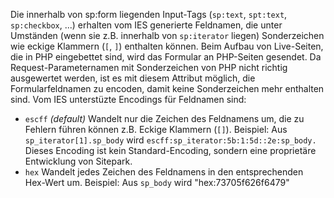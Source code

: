 Die innerhalb von sp:form liegenden Input-Tags (`sp:text`, `spt:text`, `sp:checkbox`, ...) erhalten vom IES generierte Feldnamen, die unter Umständen (wenn sie z.B. innerhalb von `sp:iterator` liegen) Sonderzeichen wie eckige Klammern (`[`, `]`) enthalten können. Beim Aufbau von Live-Seiten, die in PHP eingebettet sind, wird das Formular an PHP-Seiten gesendet. Da Request-Parameternamen mit Sonderzeichen von PHP nicht richtig ausgewertet werden, ist es mit diesem Attribut möglich, die Formularfeldnamen zu encoden, damit keine Sonderzeichen mehr enthalten sind. Vom IES unterstüzte Encodings für Feldnamen sind:
- `escff` *(default)* Wandelt nur die Zeichen des Feldnamens um, die zu Fehlern führen können z.B. Eckige Klammern (`[]`). Beispiel: Aus `sp_iterator[1].sp_body` wird `escff:sp_iterator:5b:1:5d::2e:sp_body.` Dieses Encoding ist kein Standard-Encoding, sondern eine proprietäre Entwicklung von Sitepark.
- `hex` Wandelt jedes Zeichen des Feldnamens in den entsprechenden Hex-Wert um. Beispiel: Aus `sp_body` wird "hex:73705f626f6479"